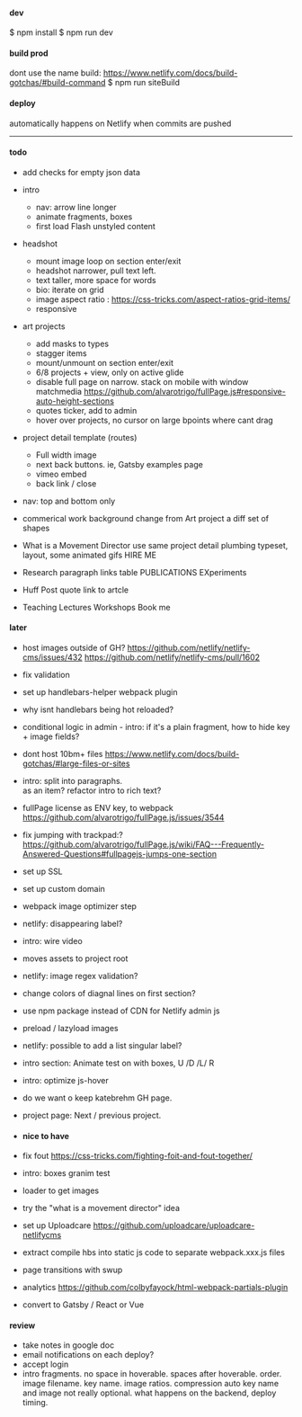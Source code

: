 #### dev
$ npm install
$ npm run dev

#### build prod

dont use the name build: https://www.netlify.com/docs/build-gotchas/#build-command
$ npm run siteBuild

#### deploy
automatically happens on Netlify when commits are pushed

---

#### todo

- add checks for empty json data

- intro
    - nav: arrow line longer
    - animate fragments, boxes
    - first load Flash unstyled content

- headshot
    - mount image loop on section enter/exit
    - headshot narrower, pull text left.
    - text taller, more space for words
    - bio: iterate on grid
    - image aspect ratio : https://css-tricks.com/aspect-ratios-grid-items/
    - responsive

- art projects 
    - add masks to types
    - stagger items 
    - mount/unmount on section enter/exit
    - 6/8 projects + view, only on active glide
    - disable full page on narrow. stack on mobile with window matchmedia https://github.com/alvarotrigo/fullPage.js#responsive-auto-height-sections
    - quotes ticker, add to admin
    - hover over projects, no cursor on large bpoints where cant drag

- project detail template (routes)
    - Full width image
    - next back buttons. ie, Gatsby examples page
    - vimeo embed
    - back link / close

- nav: top and bottom only



- commerical work
     background change from Art project
     a diff set of shapes 

 - What is a Movement Director
    use same project detail plumbing
    typeset, layout, some animated gifs
    HIRE ME 

- Research
    paragraph
    links table
        PUBLICATIONS
        EXperiments

- Huff Post quote
    link to artcle

- Teaching
    Lectures
    Workshops
    Book me



#### later

- host images outside of GH? 
    https://github.com/netlify/netlify-cms/issues/432
    https://github.com/netlify/netlify-cms/pull/1602
- fix validation
- set up handlebars-helper webpack plugin
- why isnt handlebars being hot reloaded?
- conditional logic in admin - intro: if it's a plain fragment, how to hide key + image fields?
- dont host 10bm+ files https://www.netlify.com/docs/build-gotchas/#large-files-or-sites
- intro: split into paragraphs. <br> as an item? refactor intro to rich text?
- fullPage license as ENV key, to webpack https://github.com/alvarotrigo/fullPage.js/issues/3544
- fix jumping with trackpad:?  https://github.com/alvarotrigo/fullPage.js/wiki/FAQ---Frequently-Answered-Questions#fullpagejs-jumps-one-section
- set up SSL
- set up custom domain
- webpack image optimizer step
- netlify: disappearing label?
- intro: wire video
- moves assets to project root
- netlify: image regex validation?
- change colors of diagnal lines on first section?
- use npm package instead of CDN for Netlify admin js
- preload / lazyload images
- netlify: possible to add a list singular label?
- intro section: Animate test on with boxes, U /D /L/ R
- intro: optimize js-hover
- do we want o keep katebrehm GH page.
- project page:  Next / previous project.

- #### nice to have
- fix fout https://css-tricks.com/fighting-foit-and-fout-together/
- intro: boxes granim test
- loader to get images 
- try the "what is a movement director" idea
- set up Uploadcare https://github.com/uploadcare/uploadcare-netlifycms
- extract compile hbs into static js code to separate webpack.xxx.js files
- page transitions with swup
- analytics https://github.com/colbyfayock/html-webpack-partials-plugin
- convert to Gatsby / React or Vue

#### review
- take notes in google doc
- email notifications on each deploy?
- accept login
- intro fragments. 
    no space in hoverable. 
    spaces after hoverable. 
    order. 
    image filename. 
    key name. 
    image ratios. 
    compression auto
    key name and image not really optional.
    what happens on the backend, deploy timing.








